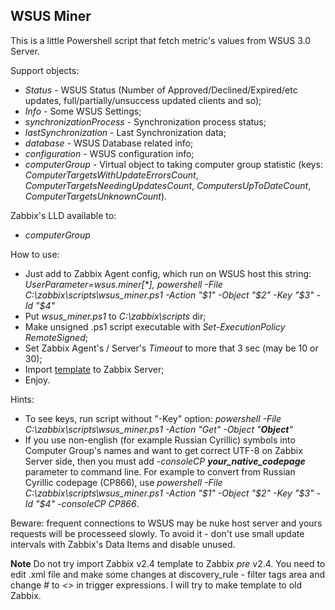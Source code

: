 ## WSUS Miner 
This is a little Powershell script that fetch metric's values from WSUS 3.0 Server.

Support objects:
- _Status_ - WSUS Status (Number of Approved/Declined/Expired/etc updates, full/partially/unsuccess updated clients and so);
- _Info_ - Some WSUS Settings;
- _synchronizationProcess_ - Synchronization process status;
- _lastSynchronization_ - Last Synchronization data;
- _database_ - WSUS Database related info;
- _configuration_ - WSUS configuration info;
- _computerGroup_ - Virtual object to taking computer group statistic (keys: _ComputerTargetsWithUpdateErrorsCount_, _ComputerTargetsNeedingUpdatesCount_, _ComputersUpToDateCount_, _ComputerTargetsUnknownCount_).

Zabbix's LLD available to:
- _computerGroup_ 

How to use:
- Just add to Zabbix Agent config, which run on WSUS host this string: _UserParameter=wsus.miner[*], powershell -File C:\zabbix\scripts\wsus_miner.ps1 -Action "$1" -Object "$2" -Key "$3" -Id "$4"_ 
- Put _wsus_miner.ps1_ to _C:\zabbix\scripts_ dir;
- Make unsigned .ps1 script executable with _Set-ExecutionPolicy RemoteSigned_;
- Set Zabbix Agent's / Server's _Timeout_ to more that 3 sec (may be 10 or 30);
- Import [template](https://github.com/zbx-sadman/wsus_miner/tree/master/Zabbix_Templates) to Zabbix Server;
- Enjoy.

Hints:
- To see keys, run script without "-Key" option: _powershell -File C:\zabbix\scripts\wsus_miner.ps1 -Action "Get" -Object "**Object**"_
- If you use non-english (for example Russian Cyrillic) symbols into Computer Group's names and want to get correct UTF-8 on Zabbix Server side, then you must add _-consoleCP **your_native_codepage**_ parameter to command line. For example to convert from Russian Cyrillic codepage (CP866), use _powershell -File C:\zabbix\scripts\wsus_miner.ps1 -Action "$1" -Object "$2" -Key "$3" -Id "$4" -consoleCP CP866_.

Beware: frequent connections to WSUS may be nuke host server and yours requests will be processeed slowly. To avoid it - don't use small update intervals with Zabbix's Data Items and disable unused.

**Note** Do not try import Zabbix v2.4 template to Zabbix _pre_ v2.4. You need to edit .xml file and make some changes at discovery_rule - filter tags area and change _#_ to _<>_ in trigger expressions. I will try to make template to old Zabbix.
